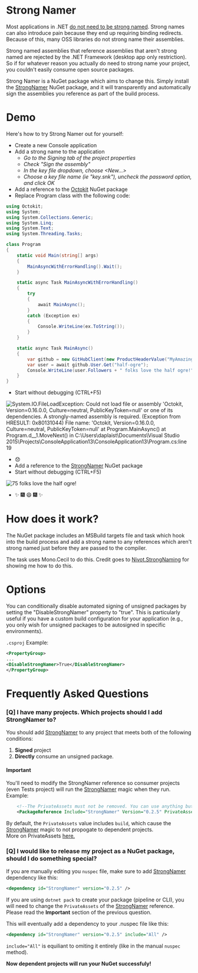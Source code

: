 # Strong Namer

Most applications in .NET [do not need to be strong named][1].  Strong names can
also introduce pain because they end up requiring binding redirects.  Because of
this, many OSS libraries do not strong name their assemblies.

[1]: https://github.com/dotnet/corefx/blob/c02d33b18398199f6acc17d375dab154e9a1df66/Documentation/project-docs/strong-name-signing.md#faq

Strong named assemblies that reference assemblies that aren't strong named are
rejected by the .NET Framework (desktop app only restriction).
So if for whatever reason you actually do need to strong name your project, you
couldn't easily consume open source packages.

Strong Namer is a NuGet package which aims to change this.  Simply install the
[StrongNamer](https://www.nuget.org/packages/strongnamer) NuGet package, and
it will transparently and automatically sign the assemblies you reference as
part of the build process.

# Demo

Here's how to try Strong Namer out for yourself:

- Create a new Console application
- Add a strong name to the application
  - *Go to the Signing tab of the project properties*
  - *Check "Sign the assembly"*
  - *In the key file dropdown, choose &lt;New...&gt;*
  - *Choose a key file name (ie "key.snk"), uncheck the password option,
     and click OK*
- Add a reference to the [Octokit](https://www.nuget.org/packages/octokit)
  NuGet package
- Replace Program class with the following code:

``` C#
using Octokit;
using System;
using System.Collections.Generic;
using System.Linq;
using System.Text;
using System.Threading.Tasks;

class Program
{
    static void Main(string[] args)
    {
        MainAsyncWithErrorHandling().Wait();
    }

    static async Task MainAsyncWithErrorHandling()
    {
        try
        {
            await MainAsync();
        }
        catch (Exception ex)
        {
            Console.WriteLine(ex.ToString());
        }
    }

    static async Task MainAsync()
    {
        var github = new GitHubClient(new ProductHeaderValue("MyAmazingApp"));
        var user = await github.User.Get("half-ogre");
        Console.WriteLine(user.Followers + " folks love the half ogre!");
    }
}
```
- Start without debugging (CTRL+F5)

![System.IO.FileLoadException: Could not load file or assembly 'Octokit, Version=0.16.0.0, Culture=neutral, PublicKeyToken=null' or one of its dependencies. A strongly-named assembly is required. (Exception from HRESULT: 0x80131044)
File name: 'Octokit, Version=0.16.0.0, Culture=neutral, PublicKeyToken=null'
   at Program.MainAsync()
   at Program.<MainAsyncWithErrorHandling>d__1.MoveNext() in C:\Users\daplaist\Documents\Visual Studio 2015\Projects\ConsoleApplication13\ConsoleApplication13\Program.cs:line 19](images/StrongNameSadPanda.png)
- :disappointed:
- Add a reference to the [StrongNamer]
  NuGet package
- Start without debugging (CTRL+F5)

![75 folks love the half ogre!](images/StrongNameSuccessSparkles.png)
- :sparkles: :fireworks: :smile: :fireworks: :sparkles:

# How does it work?

The NuGet package includes an MSBuild targets file and task which hook into the
build process and add a strong name to any references which aren't strong named
just before they are passed to the compiler.

The task uses Mono.Cecil to do this.  Credit goes to [Nivot.StrongNaming](https://github.com/oising/strongnaming) for showing me how
to do this.

# Options

You can conditionally disable automated signing of unsigned packages by setting the "DisableStrongNamer" property to "true".  This is particularly useful if you have a custom build configuration for your application (e.g., you only wish for unsigned packages to be autosigned in specific environments).

``.csproj`` Example:
``` xml 
<PropertyGroup>
...
<DisableStrongNamer>True</DisableStrongNamer>
</PropertyGroup>
```  

# Frequently Asked Questions

### [Q] I have many projects. Which projects should I add StrongNamer to?

You should add [StrongNamer] to any project that meets both of the following conditions: 
1. **Signed** project
2. **Directly** consume an unsigned package.

#### Important

You'll need to modify the StrongNamer reference so consumer projects (even Tests project) will run the [StrongNamer] magic when they run.  
Example:
``` xml
    <!--The PrivateAssets must not be removed. You can use anything but all/build-->
    <PackageReference Include="StrongNamer" Version="0.2.5" PrivateAssets="none"/>
```

By default, the ``PrivateAssets`` value includes ``build``, which cause the [StrongNamer] magic to not propogate to dependent projects.  
More on PrivateAssets [here.](https://docs.microsoft.com/en-us/nuget/consume-packages/package-references-in-project-files#controlling-dependency-assets)


### [Q] I would like to release my project as a NuGet package, should I do something special?

If you are manually editing you ``nuspec`` file, make sure to add [StrongNamer] dependency like this:
``` xml
<dependency id="StrongNamer" version="0.2.5" />
```


If you are using ``dotnet pack`` to create your package (pipeline or CLI), you will need to change the ``PrivateAssets`` of the [StrongNamer] reference.  
Please read the **Important** section of the previous question.  

This will eventually add a dependency to your .nuspec file like this:
``` xml
<dependency id="StrongNamer" version="0.2.5" include="All" />
```

``include="All"`` is equiliant to omiting it entirely (like in the manual ``nuspec`` method).  

**Now dependent projects will run your NuGet successfuly!**



[StrongNamer]: https://www.nuget.org/packages/strongnamer